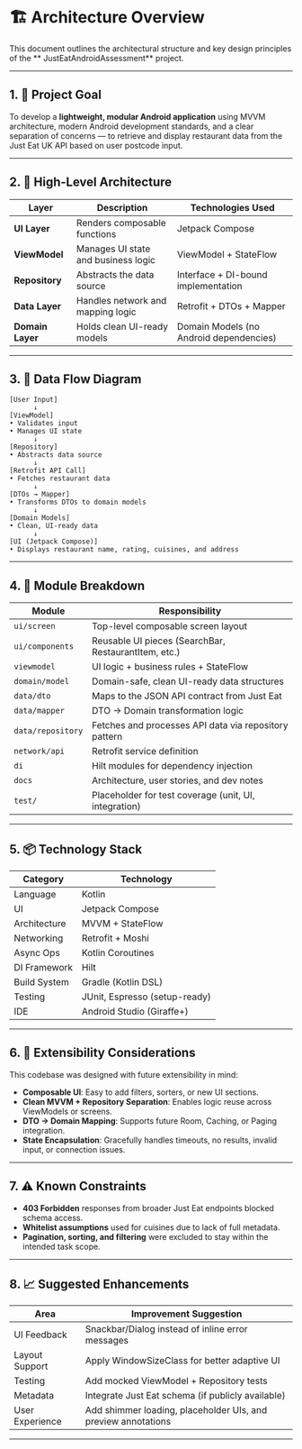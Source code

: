 # 🏗️ Architecture Overview

This document outlines the architectural structure and key design principles of the **
JustEatAndroidAssessment** project.

---

## 1. 📐 Project Goal

To develop a **lightweight, modular Android application** using MVVM architecture, modern Android
development standards, and a clear separation of concerns — to retrieve and display restaurant data
from the Just Eat UK API based on user postcode input.

---

## 2. 🧱 High-Level Architecture

| Layer             | Description                                      | Technologies Used                      |
|------------------|--------------------------------------------------|----------------------------------------|
| **UI Layer**      | Renders composable functions                    | Jetpack Compose                        |
| **ViewModel**     | Manages UI state and business logic             | ViewModel + StateFlow                  |
| **Repository**    | Abstracts the data source                       | Interface + DI-bound implementation    |
| **Data Layer**    | Handles network and mapping logic               | Retrofit + DTOs + Mapper               |
| **Domain Layer**  | Holds clean UI-ready models                     | Domain Models (no Android dependencies)|

---

## 3. 🔄 Data Flow Diagram

```
[User Input]
      ↓
[ViewModel]  
• Validates input  
• Manages UI state  
      ↓
[Repository]  
• Abstracts data source  
      ↓
[Retrofit API Call]  
• Fetches restaurant data  
      ↓
[DTOs → Mapper]  
• Transforms DTOs to domain models  
      ↓
[Domain Models]
• Clean, UI-ready data  
      ↓
[UI (Jetpack Compose)]  
• Displays restaurant name, rating, cuisines, and address
```

---

## 4. 🧩 Module Breakdown

| Module             | Responsibility                                               |
|--------------------|-------------------------------------------------------------|
| `ui/screen`         | Top-level composable screen layout                         |
| `ui/components`     | Reusable UI pieces (SearchBar, RestaurantItem, etc.)       |
| `viewmodel`         | UI logic + business rules + StateFlow                      |
| `domain/model`      | Domain-safe, clean UI-ready data structures                |
| `data/dto`          | Maps to the JSON API contract from Just Eat                |
| `data/mapper`       | DTO → Domain transformation logic                          |
| `data/repository`   | Fetches and processes API data via repository pattern      |
| `network/api`       | Retrofit service definition                                |
| `di`                | Hilt modules for dependency injection                      |
| `docs`              | Architecture, user stories, and dev notes                  |
| `test/`             | Placeholder for test coverage (unit, UI, integration)      |

---

## 5. 📦 Technology Stack

| Category       | Technology                          |
|----------------|--------------------------------------|
| Language       | Kotlin                               |
| UI             | Jetpack Compose                      |
| Architecture   | MVVM + StateFlow                     |
| Networking     | Retrofit + Moshi                     |
| Async Ops      | Kotlin Coroutines                    |
| DI Framework   | Hilt                                 |
| Build System   | Gradle (Kotlin DSL)                  |
| Testing        | JUnit, Espresso (setup-ready)        |
| IDE            | Android Studio (Giraffe+)            |

---

## 6. 🧪 Extensibility Considerations

This codebase was designed with future extensibility in mind:

- **Composable UI**: Easy to add filters, sorters, or new UI sections.
- **Clean MVVM + Repository Separation**: Enables logic reuse across ViewModels or screens.
- **DTO → Domain Mapping**: Supports future Room, Caching, or Paging integration.
- **State Encapsulation**: Gracefully handles timeouts, no results, invalid input, or connection
  issues.

---

## 7. ⚠️ Known Constraints

- **403 Forbidden** responses from broader Just Eat endpoints blocked schema access.
- **Whitelist assumptions** used for cuisines due to lack of full metadata.
- **Pagination, sorting, and filtering** were excluded to stay within the intended task scope.

---

## 8. 📈 Suggested Enhancements

| Area              | Improvement Suggestion                                       |
|-------------------|---------------------------------------------------------------|
| UI Feedback        | Snackbar/Dialog instead of inline error messages             |
| Layout Support     | Apply WindowSizeClass for better adaptive UI                 |
| Testing            | Add mocked ViewModel + Repository tests                      |
| Metadata           | Integrate Just Eat schema (if publicly available)            |
| User Experience    | Add shimmer loading, placeholder UIs, and preview annotations |

---